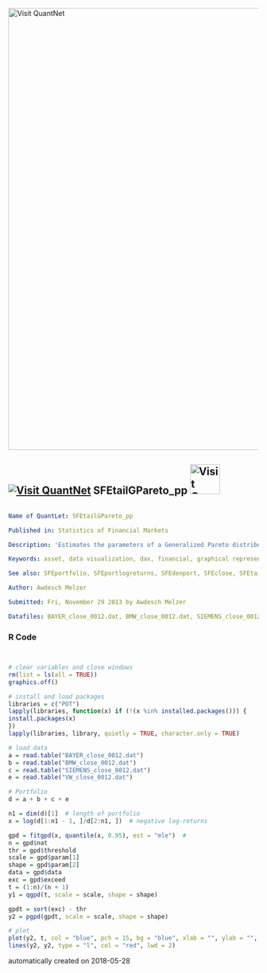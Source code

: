 [<img src="https://github.com/QuantLet/Styleguide-and-FAQ/blob/master/pictures/banner.png" width="888" alt="Visit QuantNet">](http://quantlet.de/)

## [<img src="https://github.com/QuantLet/Styleguide-and-FAQ/blob/master/pictures/qloqo.png" alt="Visit QuantNet">](http://quantlet.de/) **SFEtailGPareto_pp** [<img src="https://github.com/QuantLet/Styleguide-and-FAQ/blob/master/pictures/QN2.png" width="60" alt="Visit QuantNet 2.0">](http://quantlet.de/)

```yaml

Name of QuantLet: SFEtailGPareto_pp

Published in: Statistics of Financial Markets

Description: 'Estimates the parameters of a Generalized Pareto distribution for the negative log-returns of portfolio (Bayer, BMW, Siemens, VW)for the time period from 2000-01-01 to 2012-12-31 and produces a P-P plot.'

Keywords: asset, data visualization, dax, financial, graphical representation, plot, portfolio, pp-plot, returns, log-returns, stock-price, pareto, generalized-pareto-model

See also: SFEportfolio, SFEportlogreturns, SFEdenport, SFEclose, SFEtailGEV_pp, SFEtailGEV_qq, SFEtailGPareto_qq, SFEMeanExcessFun, SFEgpdist

Author: Awdesch Melzer

Submitted: Fri, November 29 2013 by Awdesch Melzer

Datafiles: BAYER_close_0012.dat, BMW_close_0012.dat, SIEMENS_close_0012.dat, VW_close_0012.dat

```

### R Code
```r


# clear variables and close windows
rm(list = ls(all = TRUE))
graphics.off()

# install and load packages
libraries = c("POT")
lapply(libraries, function(x) if (!(x %in% installed.packages())) {
install.packages(x)
})
lapply(libraries, library, quietly = TRUE, character.only = TRUE)

# load data
a = read.table("BAYER_close_0012.dat")
b = read.table("BMW_close_0012.dat")
c = read.table("SIEMENS_close_0012.dat")
e = read.table("VW_close_0012.dat")

# Portfolio
d = a + b + c + e

n1 = dim(d)[1]  # length of portfolio
x = log(d[1:n1 - 1, ]/d[2:n1, ])  # negative log-returns

gpd = fitgpd(x, quantile(x, 0.95), est = "mle")  # 
n = gpd$nat
thr = gpd$threshold
scale = gpd$param[1]
shape = gpd$param[2]
data = gpd$data
exc = gpd$exceed
t = (1:n)/(n + 1)
y1 = qgpd(t, scale = scale, shape = shape)

gpdt = sort(exc) - thr
y2 = pgpd(gpdt, scale = scale, shape = shape)

# plot
plot(y2, t, col = "blue", pch = 15, bg = "blue", xlab = "", ylab = "", main = "PP plot, Generalized Pareto Distribution")
lines(y2, y2, type = "l", col = "red", lwd = 2)
```

automatically created on 2018-05-28